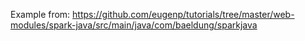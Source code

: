 Example from:
https://github.com/eugenp/tutorials/tree/master/web-modules/spark-java/src/main/java/com/baeldung/sparkjava